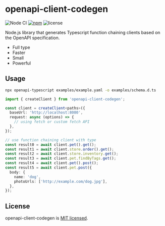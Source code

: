 # openapi-client-codegen

![Node CI](https://github.com/unadlib/openapi-client-codegen/workflows/Node%20CI/badge.svg)
[![npm](https://img.shields.io/npm/v/mutative.svg)](https://www.npmjs.com/package/openapi-client-codegen)
![license](https://img.shields.io/npm/l/openapi-client-codegen)

Node.js library that generates Typescript function chaining clients based on the OpenAPI specification.

- Full type
- Faster
- Small
- Powerful

## Usage

```sh
npx openapi-typescript examples/example.yaml -o examples/schema.d.ts
```

```ts
import { createClient } from 'openapi-client-codegen';

const client = createClient<paths>({
  baseUrl: 'http://localhost:8080',
  request: async (options) => {
    // using fetch or custom fetch API
  },
});

// use function chaining client with type
const result0 = await client.pet().get();
const result1 = await client.store.order().get();
const result2 = await client.store.inventory.get();
const result3 = await client.pet.findByTags.get();
const result4 = await client.pet().post();
const result5 = await client.pet.post({
  body: {
    name: 'dog',
    photoUrls: ['http://example.com/dog.jpg'],
  },
});
```

## License

openapi-client-codegen is [MIT licensed](https://github.com/unadlib/openapi-client-codegen/blob/main/LICENSE).
